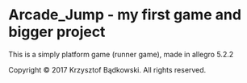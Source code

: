 # Arcade_Jump - my first game and bigger project

This is a simply platform game (runner game), made in allegro 5.2.2

Copyright © 2017 Krzysztof Bądkowski. All rights reserved.
